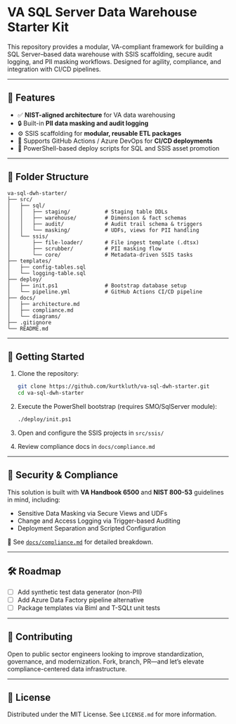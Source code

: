# VA SQL Server Data Warehouse Starter Kit

This repository provides a modular, VA-compliant framework for building a SQL Server–based data warehouse with SSIS scaffolding, secure audit logging, and PII masking workflows. Designed for agility, compliance, and integration with CI/CD pipelines.

---

## 🧱 Features

- ✅ **NIST-aligned architecture** for VA data warehousing
- 🔒 Built-in **PII data masking and audit logging**
- ⚙️ SSIS scaffolding for **modular, reusable ETL packages**
- 🚀 Supports GitHub Actions / Azure DevOps for **CI/CD deployments**
- 🧭 PowerShell-based deploy scripts for SQL and SSIS asset promotion

---

## 📁 Folder Structure

```
va-sql-dwh-starter/
├── src/
│   ├── sql/
│   │   ├── staging/           # Staging table DDLs
│   │   ├── warehouse/         # Dimension & fact schemas
│   │   ├── audit/             # Audit trail schema & triggers
│   │   └── masking/           # UDFs, views for PII handling
│   └── ssis/
│       ├── file-loader/       # File ingest template (.dtsx)
│       ├── scrubber/          # PII masking flow
│       └── core/              # Metadata-driven SSIS tasks
├── templates/
│   ├── config-tables.sql
│   └── logging-table.sql
├── deploy/
│   ├── init.ps1               # Bootstrap database setup
│   └── pipeline.yml           # GitHub Actions CI/CD pipeline
├── docs/
│   ├── architecture.md
│   ├── compliance.md
│   └── diagrams/
├── .gitignore
└── README.md
```

---

## 🚀 Getting Started

1. Clone the repository:
   ```bash
   git clone https://github.com/kurtkluth/va-sql-dwh-starter.git
   cd va-sql-dwh-starter
   ```

2. Execute the PowerShell bootstrap (requires SMO/SqlServer module):
   ```bash
   ./deploy/init.ps1
   ```

3. Open and configure the SSIS projects in `src/ssis/`

4. Review compliance docs in `docs/compliance.md`

---

## 🧪 Security & Compliance

This solution is built with **VA Handbook 6500** and **NIST 800-53** guidelines in mind, including:

- Sensitive Data Masking via Secure Views and UDFs
- Change and Access Logging via Trigger-based Auditing
- Deployment Separation and Scripted Configuration

📄 See [`docs/compliance.md`](docs/compliance.md) for detailed breakdown.

---

## 🛠 Roadmap

- [ ] Add synthetic test data generator (non-PII)
- [ ] Add Azure Data Factory pipeline alternative
- [ ] Package templates via Biml and T-SQLt unit tests

---

## 🤝 Contributing

Open to public sector engineers looking to improve standardization, governance, and modernization. Fork, branch, PR—and let’s elevate compliance-centered data infrastructure.

---

## 📝 License

Distributed under the MIT License. See `LICENSE.md` for more information.
```


